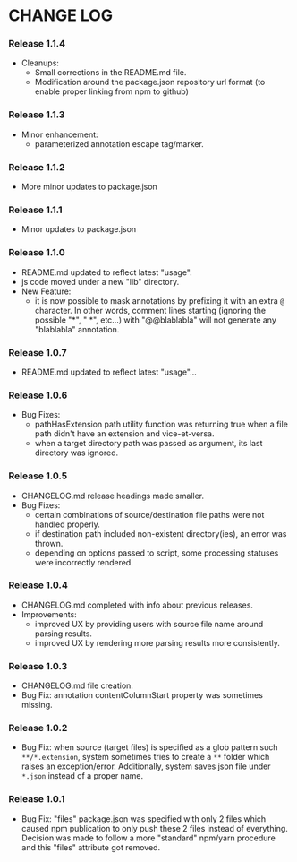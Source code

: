 # CHANGE LOG

### Release 1.1.4
- Cleanups:
  - Small corrections in the README.md file.
  - Modification around the package.json repository url format (to enable proper linking from npm to github)

### Release 1.1.3
- Minor enhancement:
  - parameterized annotation escape tag/marker.

### Release 1.1.2
- More minor updates to package.json

### Release 1.1.1
- Minor updates to package.json

### Release 1.1.0
- README.md updated to reflect latest "usage".
- js code moved under a new "lib" directory.
- New Feature:
  - it is now possible to mask annotations by prefixing it with an extra `@` character. In other words, comment lines starting (ignoring the possible "*", " *", etc...) with "@@blablabla" will not generate any "blablabla" annotation.

### Release 1.0.7
- README.md updated to reflect latest "usage"...

### Release 1.0.6
- Bug Fixes:
  - pathHasExtension path utility function was returning true when a file path didn't have an extension and vice-et-versa.
  - when a target directory path was passed as argument, its last directory was ignored.

### Release 1.0.5
- CHANGELOG.md release headings made smaller.
- Bug Fixes:
  - certain combinations of source/destination file paths were not handled properly.
  - if destination path included non-existent directory(ies), an error was thrown.
  - depending on options passed to script, some processing statuses were incorrectly rendered.

### Release 1.0.4
- CHANGELOG.md completed with info about previous releases.
- Improvements:
  - improved UX by providing users with source file name around parsing results.
  - improved UX by rendering more parsing results more consistently.

### Release 1.0.3
- CHANGELOG.md file creation.
- Bug Fix: annotation contentColumnStart property was sometimes missing.

### Release 1.0.2
- Bug Fix: when source (target files) is specified as a glob pattern such `**/*.extension`, system sometimes tries to create a `**` folder which raises an exception/error. Additionally, system saves json file under `*.json` instead of a proper name.

### Release 1.0.1
- Bug Fix: "files" package.json was specified with only 2 files which caused npm publication to only push these 2 files instead of everything. Decision was made to follow a more "standard" npm/yarn procedure and this "files" attribute got removed.
